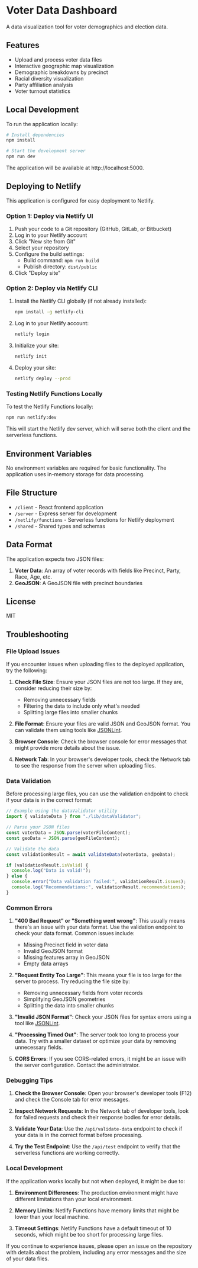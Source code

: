 # Voter Data Dashboard

A data visualization tool for voter demographics and election data.

## Features

- Upload and process voter data files
- Interactive geographic map visualization
- Demographic breakdowns by precinct
- Racial diversity visualization
- Party affiliation analysis
- Voter turnout statistics

## Local Development

To run the application locally:

```bash
# Install dependencies
npm install

# Start the development server
npm run dev
```

The application will be available at http://localhost:5000.

## Deploying to Netlify

This application is configured for easy deployment to Netlify.

### Option 1: Deploy via Netlify UI

1. Push your code to a Git repository (GitHub, GitLab, or Bitbucket)
2. Log in to your Netlify account
3. Click "New site from Git"
4. Select your repository
5. Configure the build settings:
   - Build command: `npm run build`
   - Publish directory: `dist/public`
6. Click "Deploy site"

### Option 2: Deploy via Netlify CLI

1. Install the Netlify CLI globally (if not already installed):

   ```bash
   npm install -g netlify-cli
   ```

2. Log in to your Netlify account:

   ```bash
   netlify login
   ```

3. Initialize your site:

   ```bash
   netlify init
   ```

4. Deploy your site:
   ```bash
   netlify deploy --prod
   ```

### Testing Netlify Functions Locally

To test the Netlify Functions locally:

```bash
npm run netlify:dev
```

This will start the Netlify dev server, which will serve both the client and the serverless functions.

## Environment Variables

No environment variables are required for basic functionality. The application uses in-memory storage for data processing.

## File Structure

- `/client` - React frontend application
- `/server` - Express server for development
- `/netlify/functions` - Serverless functions for Netlify deployment
- `/shared` - Shared types and schemas

## Data Format

The application expects two JSON files:

1. **Voter Data**: An array of voter records with fields like Precinct, Party, Race, Age, etc.
2. **GeoJSON**: A GeoJSON file with precinct boundaries

## License

MIT

## Troubleshooting

### File Upload Issues

If you encounter issues when uploading files to the deployed application, try the following:

1. **Check File Size**: Ensure your JSON files are not too large. If they are, consider reducing their size by:

   - Removing unnecessary fields
   - Filtering the data to include only what's needed
   - Splitting large files into smaller chunks

2. **File Format**: Ensure your files are valid JSON and GeoJSON format. You can validate them using tools like [JSONLint](https://jsonlint.com/).

3. **Browser Console**: Check the browser console for error messages that might provide more details about the issue.

4. **Network Tab**: In your browser's developer tools, check the Network tab to see the response from the server when uploading files.

### Data Validation

Before processing large files, you can use the validation endpoint to check if your data is in the correct format:

```javascript
// Example using the dataValidator utility
import { validateData } from "./lib/dataValidator";

// Parse your JSON files
const voterData = JSON.parse(voterFileContent);
const geoData = JSON.parse(geoFileContent);

// Validate the data
const validationResult = await validateData(voterData, geoData);

if (validationResult.isValid) {
  console.log("Data is valid!");
} else {
  console.error("Data validation failed:", validationResult.issues);
  console.log("Recommendations:", validationResult.recommendations);
}
```

### Common Errors

1. **"400 Bad Request" or "Something went wrong"**: This usually means there's an issue with your data format. Use the validation endpoint to check your data format. Common issues include:

   - Missing Precinct field in voter data
   - Invalid GeoJSON format
   - Missing features array in GeoJSON
   - Empty data arrays

2. **"Request Entity Too Large"**: This means your file is too large for the server to process. Try reducing the file size by:

   - Removing unnecessary fields from voter records
   - Simplifying GeoJSON geometries
   - Splitting the data into smaller chunks

3. **"Invalid JSON Format"**: Check your JSON files for syntax errors using a tool like [JSONLint](https://jsonlint.com/).

4. **"Processing Timed Out"**: The server took too long to process your data. Try with a smaller dataset or optimize your data by removing unnecessary fields.

5. **CORS Errors**: If you see CORS-related errors, it might be an issue with the server configuration. Contact the administrator.

### Debugging Tips

1. **Check the Browser Console**: Open your browser's developer tools (F12) and check the Console tab for error messages.

2. **Inspect Network Requests**: In the Network tab of developer tools, look for failed requests and check their response bodies for error details.

3. **Validate Your Data**: Use the `/api/validate-data` endpoint to check if your data is in the correct format before processing.

4. **Try the Test Endpoint**: Use the `/api/test` endpoint to verify that the serverless functions are working correctly.

### Local Development

If the application works locally but not when deployed, it might be due to:

1. **Environment Differences**: The production environment might have different limitations than your local environment.

2. **Memory Limits**: Netlify Functions have memory limits that might be lower than your local machine.

3. **Timeout Settings**: Netlify Functions have a default timeout of 10 seconds, which might be too short for processing large files.

If you continue to experience issues, please open an issue on the repository with details about the problem, including any error messages and the size of your data files.
